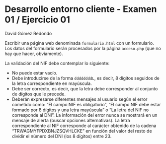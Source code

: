 # Desarrollo entorno cliente - Examen 01 / Ejercicio 01

David Gómez Redondo

Escribir una página web denominada `formulario.html` con un formulario. Los datos del formulario serán procesados por la página `acceso.php` (que no hay que hacer, obviamente). 

La validación del NIF debe contemplar lo siguiente:

- No puede estar vacío.
- Debe introducirse de la forma `ddddddddL`, es decir, 8 dígitos seguidos de la letra correspondiente en mayúscula.
- Debe ser correcto, es decir, que la letra debe corresponder al conjunto de dígitos que le precede.
- Deberán expresarse diferentes mensajes al usuario según el error cometido como: “El campo NIF es obligatorio”,  “El campo NIF debe estar formado por 8 dígitos y una letra mayúscula” o “La letra del NIF no corresponde al  DNI”. La información del error nunca se mostrará en un mensaje de alerta (buscar opciones alternativas). La letra correspondiente al NIF corresponde al carácter obtenido de la cadena “TRWAGMYFPDXBNJZSQVHLCKE” en  función del valor del resto de dividir el número del DNI (los 8 dígitos) entre 23.
